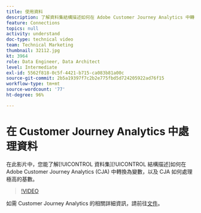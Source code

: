 ```yaml
---
title: 使用資料
description: 了解資料集結構描述如何在 Adobe Customer Journey Analytics 中轉換為變數，以及 CJA 如何處理極高的基數。
feature: Connections
topics: null
activity: understand
doc-type: technical video
team: Technical Marketing
thumbnail: 32112.jpg
kt: 3964
role: Data Engineer, Data Architect
level: Intermediate
exl-id: 5562f818-0c5f-4421-b715-ca083b81a00c
source-git-commit: 2b5a19397f7c2b2e775fbd5d724205922ad76f15
workflow-type: tm+mt
source-wordcount: '77'
ht-degree: 96%

---
```


# 在 Customer Journey Analytics 中處理資料

在此影片中，您能了解[!UICONTROL 資料集][!UICONTROL 結構描述]如何在 Adobe Customer Journey Analytics (CJA) 中轉換為變數，以及 CJA 如何處理極高的基數。

>[!VIDEO](https://video.tv.adobe.com/v/32112/?quality=12)

如需 Customer Journey Analytics 的相關詳細資訊，請前往[文件](https://docs.adobe.com/content/help/zh-Hant/analytics-platform/using/cja-landing.html)。
